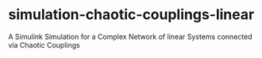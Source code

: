 # simulation-chaotic-couplings-linear
A Simulink Simulation for a Complex Network of linear Systems connected vía Chaotic Couplings
